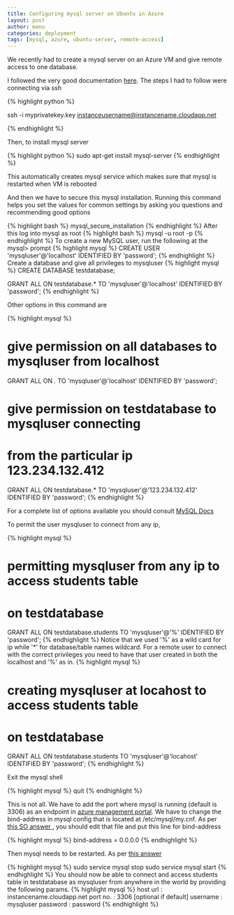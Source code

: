 ```yaml
---
title: Configuring mysql server on Ubuntu in Azure
layout: post
author: manu
categories: deployment
tags: [mysql, azure, ubuntu-server, remote-access]
---
```


We recently had to create a mysql server on an Azure VM and give remote access to one database.

I followed the very good documentation [here](http://www.windowsazure.com/en-us/manage/linux/common-tasks/mysql-on-a-linux-vm/). The steps I had to follow were connecting via ssh

{% highlight python %}

ssh -i myprivatekey.key instanceusername@instancename.cloudapp.net

{% endhighlight %}

Then, to install mysql server

{% highlight python %}
sudo apt-get install mysql-server
{% endhighlight %}

This automatically creates mysql service which makes sure that mysql is restarted when VM is rebooted

And then we have to secure this mysql installation. Running this command helps you set the values for common settings by asking you questions and recommending good options

{% highlight bash %}
mysql_secure_installation
{% endhighlight %}
After this log into mysql as root
{% highlight bash %}
mysql -u root -p
{% endhighlight %}
To create a new MySQL user, run the following at the mysql> prompt
{% highlight mysql %}
CREATE USER 'mysqluser'@'localhost' IDENTIFIED BY 'password';
{% endhighlight %}
Create a database and give all privileges to mysqluser
{% highlight mysql %}
CREATE DATABASE testdatabase;

GRANT ALL ON testdatabase.* TO 'mysqluser'@'localhost' IDENTIFIED BY 'password';
{% endhighlight %}

Other options in this command are

{% highlight mysql %}
# give permission on all databases to mysqluser from localhost
GRANT ALL ON *.* TO 'mysqluser'@'localhost' IDENTIFIED BY 'password';

# give permission on testdatabase to mysqluser connecting 
# from the particular ip 123.234.132.412 
GRANT ALL ON testdatabase.* TO 'mysqluser'@'123.234.132.412' IDENTIFIED BY 'password';
{% endhighlight %}

For a complete list of options available you should consult [MySQL Docs](http://dev.mysql.com/doc/refman/5.5/en/grant.html)

To permit the user mysqluser to connect from any ip,

{% highlight mysql %}
# permitting mysqluser from any ip to access students table 
# on testdatabase
GRANT ALL ON testdatabase.students TO 'mysqluser'@'%' IDENTIFIED BY 'password';
{% endhighlight %}
Notice that we used '%' as a wild card for ip while '*' for database/table names wildcard. For a remote user to connect with the correct privileges you need to have that user created in both the localhost and '%' as in.
{% highlight mysql %}
# creating mysqluser at locahost to access students table 
# on testdatabase
GRANT ALL ON testdatabase.students TO 'mysqluser'@'locahost' IDENTIFIED BY 'password';
{% endhighlight %}

Exit the mysql shell

{% highlight mysql %}
quit
{% endhighlight %}

This is not all. We have to add the port where mysql is running (default is 3306) as an endpoint in [azure management portal](http://manage.windowsazure.com/). We have to change the bind-address in mysql config that is located at /etc/mysql/my.cnf. As per [this SO answer
](http://stackoverflow.com/questions/15663001/remote-connections-mysql-ubuntu/15684341#15684341), you should edit that file and put this line for bind-address

{% highlight mysql %}
bind-address = 0.0.0.0
{% endhighlight %}

Then mysql needs to be restarted. As per [this answer](http://stackoverflow.com/questions/12196873/not-able-to-stop-mysql/12196963#12196963)

{% highlight mysql %}
sudo service mysql stop
sudo service mysql start
{% endhighlight %}
You should now be able to connect and access students table in testdatabase as mysqluser from anywhere in the world by providing the following params.
{% highlight mysql %}
host url : instancename.cloudapp.net
port no. : 3306 [optional if default]
username : mysqluser
password : password
{% endhighlight %}






